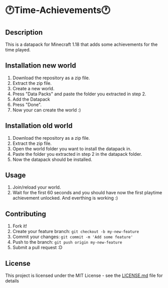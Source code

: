 # 🕐Time-Achievements🕐

## Description
This is a datapack for Minecraft 1.18 that adds some achievements for the time played.

## Installation new world
1. Download the repository as a zip file.
2. Extract the zip file.
3. Create a new world.
4. Press "Data Packs" and paste the folder you extracted in step 2.
5. Add the Datapack
6. Press "Done".
7. Now your can create the world :)

## Installation old world
1. Download the repository as a zip file.
2. Extract the zip file.
3. Open the world folder you want to install the datapack in.
4. Paste the folder you extracted in step 2 in the datapack folder.
6. Now the datapack should be installed.

## Usage
1. Join/reload your world.
2. Wait for the first 60 seconds and you should have now the first playtime achievement unlocked. And everthing is working :)

## Contributing
1. Fork it!
2. Create your feature branch: `git checkout -b my-new-feature`
3. Commit your changes: `git commit -m 'Add some feature'`
4. Push to the branch: `git push origin my-new-feature`
5. Submit a pull request :D

## License
This project is licensed under the MIT License - see the [LICENSE.md](LICENSE.md) file for details

